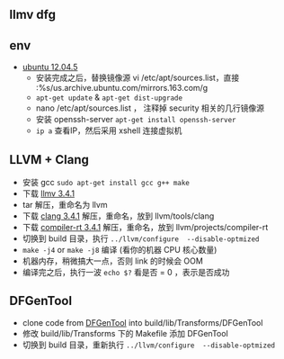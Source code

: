 ## llmv dfg

## env

+ [ubuntu 12.04.5](http://mirrors.163.com/ubuntu-releases/12.04.5/ubuntu-12.04.5-server-amd64.iso)
  + 安装完成之后，替换镜像源 vi /etc/apt/sources.list，直接 :%s/us.archive.ubuntu.com/mirrors.163.com/g
  + `apt-get update` & `apt-get dist-upgrade`
  + nano /etc/apt/sources.list ， 注释掉 security 相关的几行镜像源
  + 安装 openssh-server `apt-get install openssh-server`
  + `ip a` 查看IP，然后采用 xshell 连接虚拟机

## LLVM + Clang

+ 安装 gcc `sudo apt-get install gcc g++ make`
+ 下载 [llmv 3.4.1](https://releases.llvm.org/3.4.1/llvm-3.4.1.src.tar.gz)
+ tar 解压，重命名为 llvm
+ 下载 [clang 3.4.1](https://releases.llvm.org/3.4.1/cfe-3.4.1.src.tar.gz) 解压，重命名，放到 llvm/tools/clang
+ 下载 [compiler-rt 3.4.1](https://releases.llvm.org/3.4/compiler-rt-3.4.src.tar.gz) 解压，重命名，放到 llvm/projects/compiler-rt
+ 切换到 build 目录，执行 `../llvm/configure  --disable-optmized`
+ `make -j4` or `make -j8` 编译 (看你的机器 CPU 核心数量)
+ 机器内存，稍微搞大一点，否则 link 的时候会 OOM
+ 编译完之后，执行一波 `echo $?` 看是否 = 0 ，表示是否成功

## DFGenTool

+ clone code from [DFGenTool](https://github.com/manideepam/DFGenTool) into build/lib/Transforms/DFGenTool
+ 修改 build/lib/Transforms 下的 Makefile 添加 DFGenTool
+ 切换到 build 目录，重新执行 `../llvm/configure  --disable-optmized`
